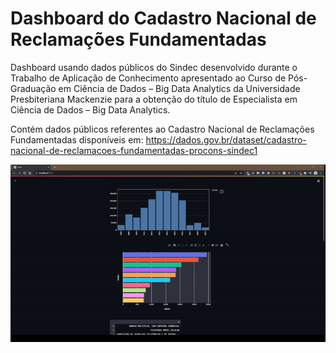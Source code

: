 # Dashboard do Cadastro Nacional de Reclamações Fundamentadas
 Dashboard usando dados públicos do Sindec desenvolvido durante o Trabalho de Aplicação de Conhecimento apresentado ao Curso de Pós-Graduação em Ciência de Dados – Big Data Analytics da Universidade Presbiteriana Mackenzie para a obtenção do título de Especialista em Ciência de Dados – Big Data Analytics.  

Contém dados públicos referentes ao Cadastro Nacional de Reclamações Fundamentadas disponíveis em: https://dados.gov.br/dataset/cadastro-nacional-de-reclamacoes-fundamentadas-procons-sindec1

![Protótipo do dashboard rodando localmente no streamlit](streamlit.gif)
